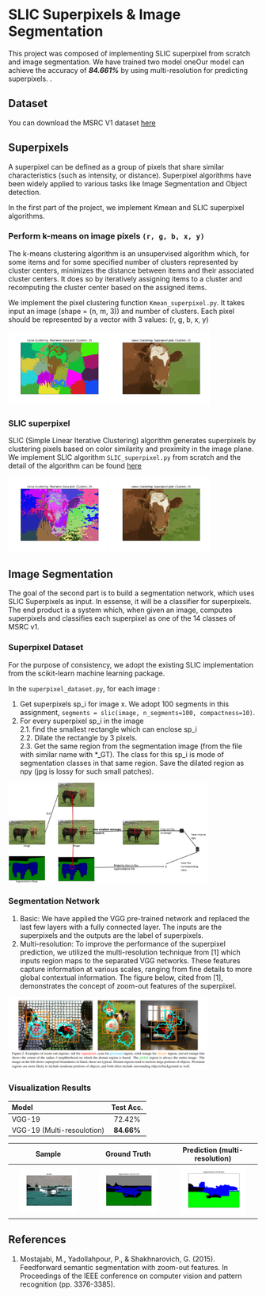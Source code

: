 # SLIC Superpixels & Image Segmentation
This project was composed of implementing SLIC superpixel from scratch and image segmentation. We have trained two model oneOur model can achieve the accuracy of ***84.661%*** by using multi-resolution for predicting superpixels.
.
## Dataset
You can download the MSRC V1 dataset [here](https://download.microsoft.com/download/A/1/1/A116CD80-5B79-407E-B5CE-3D5C6ED8B0D5/msrc_objcategimagedatabase_v1.zip)

## Superpixels
A superpixel can be defined as a group of pixels that share similar characteristics (such as intensity, or distance). Superpixel algorithms have been widely applied to various tasks like Image Segmentation and Object detection. 

In the first part of the project, we implement Kmean and SLIC superpixel algorithms.

### Perform k-means on image pixels `(r, g, b, x, y)`
The k-means clustering algorithm is an unsupervised algorithm which, for some items and for some specified number of clusters represented by cluster centers, minimizes the distance between items and their associated cluster centers. It does so by iteratively assigning items to a cluster and recomputing the cluster center based on the assigned items.

We implement the pixel clustering function `Kmean_superpixel.py`. It takes input an image (shape = (n, m, 3)) and number of clusters. Each pixel should be represented by a vector with 3 values: (r, g, b, x, y)

<img src="images/kmean_clust.png" width="40%" height="40%"> <img src="images/kmean_sup.png" width="40%" height="40%">

### SLIC superpixel
SLIC (Simple Linear Iterative Clustering) algorithm generates superpixels by clustering pixels based on color similarity and proximity in the image plane. We implement SLIC algorithm `SLIC_superpixel.py` from scratch and the detail of the algorithm can be found [here](https://www.iro.umontreal.ca/~mignotte/IFT6150/Articles/SLIC_Superpixels.pdf)

<img src="images/slic_clust.png" width="40%" height="40%"> <img src="images/slic_sup.png" width="40%" height="40%">

## Image Segmentation
The goal of the second part is to build a segmentation network, which uses SLIC Superpixels as input. In essense, it will be a classifier for superpixels. The end product is a system which, when given an image, computes superpixels and classifies each superpixel as one of the 14 classes of MSRC v1.


### Superpixel Dataset 
For the purpose of consistency, we adopt the existing SLIC implementation from the scikit-learn machine learning package.

In the `superpixel_dataset.py`, for each image :
1. Get superpixels sp_i for image x. We adopt 100 segments in this assignment, `segments = slic(image, n_segments=100, compactness=10)`.
2. For every superpixel sp_i in the image <br>
    2.1. find the smallest rectangle which can enclose sp_i <br>
    2.2. Dilate the rectangle by 3 pixels.<br>
    2.3. Get the same region from the segmentation image (from the file with similar name with *_GT). The class for this sp_i is mode of segmentation classes in that same region. Save the dilated region as npy (jpg is lossy for such small patches).<be>

<img src="images/data_process.png" width="80%" height="80%">

### Segmentation Network
1. Basic: We have applied the VGG pre-trained network and replaced the last few layers with a fully connected layer. The inputs are the superpixels and the outputs are the label of superpixels.
2. Multi-resolution: To improve the performance of the superpixel prediction, we utilized the multi-resolution technique from [1] which inputs region maps to the separated VGG networks. These features capture information at various scales, ranging from fine details to more global contextual information. The figure below, cited from [1], demonstrates the concept of zoom-out features of the superpixel.
   
<img src="images/zoom_out.png" width="80%" height="80%">


### Visualization Results

| Model       | Test Acc.     | 
| :---        |    :----:       | 
| VGG-19  | 72.42% | 
| VGG-19 (Multi-resoulotion)| **84.66%**| 

Sample |  Ground Truth | Prediction (multi-resolution)
:-------------------------:|:-------------------------:|:-------------------------:
<img src="images/sample.png" width="80%" height="80%"> | <img src="images/seg_sample.png" width="80%" height="80%"> | <img src="images/seg_test.png" width="80%" height="80%">


## References
1. Mostajabi, M., Yadollahpour, P., & Shakhnarovich, G. (2015). Feedforward semantic segmentation with zoom-out features. In Proceedings of the IEEE conference on computer vision and pattern recognition (pp. 3376-3385).
